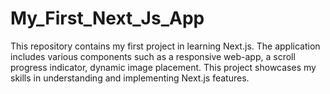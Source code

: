 # My_First_Next_Js_App
This repository contains my first project in learning Next.js. The application includes various components such as a responsive web-app, a scroll progress indicator, dynamic image placement. This project showcases my skills in understanding and implementing Next.js features.
